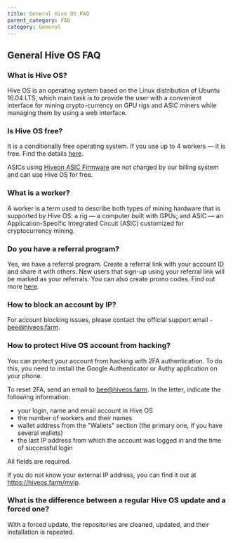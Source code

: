 ```yaml
---
title: General Hive OS FAQ
parent_category: FAQ
category: General
---
```

## General Hive OS FAQ
### What is Hive OS?
Hive OS is an operating system based on the Linux distribution of Ubuntu 16.04 LTS, which main task is to provide the user with a convenient interface for mining crypto-currency on GPU rigs and ASIC miners while managing them by using a web interface.

### Is Hive OS free?
It is a conditionally free operating system. If you use up to 4 workers — it is free. Find the details <a href="https://hiveos.farm/faq-billing-billing-updates">here</a>.

ASICs using <a href="https://hiveos.farm/asic">Hiveon ASIC Firmware</a> are not charged by our billing system and can use Hive OS for free.

### What is a worker?
A worker is a term used to describe both types of mining hardware that is supported by Hive OS: a rig — a computer built with GPUs; and ASIC — an Application-Specific Integrated Circuit (ASIC) customized for cryptocurrency mining.

### Do you have a referral program?
Yes, we have a referral program. Create a referral link with your account ID and share it with others. New users that sign-up using your referral link will be marked as your referrals. You can also create promo codes. Find out more <a href="https://hiveos.farm/pricing/">here</a>.

### How to block an account by IP?
For account blocking issues, please contact the official support email - bee@hiveos.farm.

### How to protect Hive OS account from hacking?
You can protect your account from hacking with 2FA authentication.
To do this, you need to install the Google Authenticator or Authy application on your phone.

To reset 2FA, send an email to bee@hiveos.farm. In the letter, indicate the following information:

- your login, name and email account in Hive OS
- the number of workers and their names
- wallet address from the "Wallets" section (the primary one, if you have several wallets)
- the last IP address from which the account was logged in and the time of successful login

All fields are required.

If you do not know your external IP address, you can find it out at https://hiveos.farm/myip.

### What is the difference between a regular Hive OS update and a forced one?
With a forced update, the repositories are cleaned, updated, and their installation is repeated.
